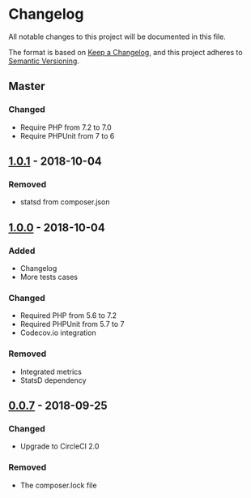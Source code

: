 # Changelog
All notable changes to this project will be documented in this file.

The format is based on [Keep a Changelog](https://keepachangelog.com/en/1.0.0/),
and this project adheres to [Semantic Versioning](https://semver.org/spec/v2.0.0.html).

## Master
### Changed
- Require PHP from 7.2 to 7.0
- Require PHPUnit from 7 to 6

## [1.0.1] - 2018-10-04
### Removed
- statsd from composer.json

## [1.0.0] - 2018-10-04
### Added
- Changelog
- More tests cases

### Changed
- Required PHP from 5.6 to 7.2
- Required PHPUnit from 5.7 to 7
- Codecov.io integration

### Removed
- Integrated metrics
- StatsD dependency

## [0.0.7] - 2018-09-25
### Changed
- Upgrade to CircleCI 2.0

### Removed
- The composer.lock file

[1.0.1]: https://github.com/aguimaraes/circuit-breaker/compare/v1.0.0...v1.0.1
[1.0.0]: https://github.com/aguimaraes/circuit-breaker/compare/v0.0.7...v1.0.0
[0.0.7]: https://github.com/aguimaraes/circuit-breaker/compare/v0.0.6...v0.0.7
